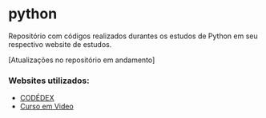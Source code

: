 # python
Repositório com códigos realizados durantes os estudos de Python em seu respectivo website de estudos.

[Atualizações no repositório em andamento]

<h3>Websites utilizados:</h3>
<ul>
  <li> <a href="https://www.codedex.io/">CODÉDEX </a></li>
  <li><a href="https://www.cursoemvideo.com/"> Curso em Video</a></li>
</ul>
